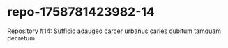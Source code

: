# repo-1758781423982-14
Repository #14: Sufficio adaugeo carcer urbanus caries cubitum tamquam decretum.
